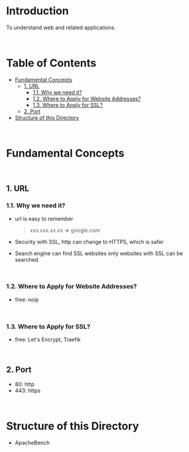 <!-- omit in toc -->
# Introduction
To understand web and related applications.


<br />

<!-- omit in toc -->
# Table of Contents
- [Fundamental Concepts](#fundamental-concepts)
  - [1. URL](#1-url)
    - [1.1. Why we need it?](#11-why-we-need-it)
    - [1.2. Where to Apply for Website Addresses?](#12-where-to-apply-for-website-addresses)
    - [1.3. Where to Apply for SSL?](#13-where-to-apply-for-ssl)
  - [2. Port](#2-port)
- [Structure of this Directory](#structure-of-this-directory)

<br />

# Fundamental Concepts

<br />

## 1. URL

### 1.1. Why we need it?
* url is easy to remember
  >  xxx.xxx.xx.xx => google.com
* Security
    with SSL, http can change to HTTPS, which is safer

* Search engine can find SSL websites
    only websites with SSL can be searched

<br />

### 1.2. Where to Apply for Website Addresses?
* free: noip

<br />

### 1.3. Where to Apply for SSL?
* free: Let's Encrypt, Traefik

<br />

## 2. Port
* 80: http
* 443: https

<br />

# Structure of this Directory
* ApacheBench